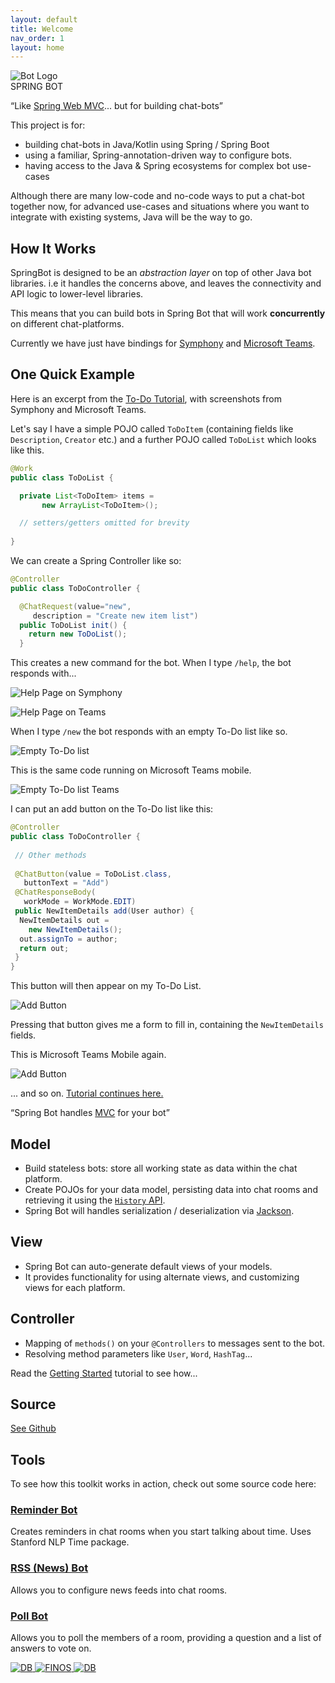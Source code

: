 ```yaml
---
layout: default
title: Welcome
nav_order: 1
layout: home
---
```


<section class="front-page-top">
  <div class="logo-surround">
    <div class="logo-image">
      <img src="assets/images/logo.svg" title="Bot Logo" />
    </div>
    <div class="logo-title"><span class="logo-spring">SPRING</span><span class="logo-bot"> BOT</span></div>
  </div>
</section>

<section class="front-page-alt"><div class="inner flex"><aside markdown="1">

  “Like [Spring Web MVC](https://spring.io/guides/gs/serving-web-content/)...
     but for building chat-bots”
  
</aside><div class="item" markdown="1">
  This project is for:
  
   - building chat-bots in Java/Kotlin using Spring / Spring Boot
   - using a familiar, Spring-annotation-driven way to configure bots.
   - having access to the Java & Spring ecosystems for complex bot use-cases 
   
  Although there are many low-code and no-code ways to put a chat-bot together now, for advanced use-cases and situations where you want to integrate with existing systems, Java will be the way to go.   
  
</div></div></section>

<section class="front-page"><div class="inner" markdown="1">


# How It Works

SpringBot is designed to be an _abstraction layer_ on top of other Java bot libraries.  i.e it handles the concerns above, and leaves the connectivity and API logic to lower-level libraries.  

This means that you can build bots in Spring Bot that will work **concurrently** on different chat-platforms.

Currently we have just have bindings for [Symphony](symphony.md) and  [Microsoft Teams](https://www.microsoft.com/en-GB/microsoft-teams/group-chat-software).

</div>
<div class="flex">
<div class="item" style="flex-basis: 100%"><h1>One Quick Example</h1></div>
<div class="item" markdown="1">

Here is an excerpt from the [To-Do Tutorial](symphony.md), with screenshots from Symphony and Microsoft Teams.  

Let's say I have a simple POJO called `ToDoItem` (containing fields like `Description`, `Creator` etc.) and a further POJO called `ToDoList` which looks like this.

</div>

<div class="item"  markdown="1">

```java
@Work
public class ToDoList {

  private List<ToDoItem> items = 
       new ArrayList<ToDoItem>();

  // setters/getters omitted for brevity
  
}
```

</div><div class="item"  markdown="1">

We can create a Spring Controller like so:

</div><div class="item"  markdown="1">

```java
@Controller
public class ToDoController {

  @ChatRequest(value="new", 
     description = "Create new item list")
  public ToDoList init() {
    return new ToDoList();
  }

```

</div><div class="item"  markdown="1">

This creates a new command for the bot.  When I type `/help`, the bot responds with...

</div><div class="item"  markdown="1">

![Help Page on Symphony](/assets/images/index/help.png)

![Help Page on Teams](/assets/images/index/help-teams.jpeg)

</div><div class="item"  markdown="1">

When I type `/new` the bot responds with an empty To-Do list like so.

</div><div class="item"  markdown="1">

![Empty To-Do list](/assets/images/index/new.png)

</div><div class="item"  markdown="1">

This is the same code running on Microsoft Teams mobile.

</div><div class="item"  markdown="1">

![Empty To-Do list Teams](/assets/images/index/new-teams.png)

</div><div class="item"  markdown="1">

I can put an add button on the To-Do list like this:

</div><div class="item"  markdown="1">

```java
@Controller
public class ToDoController {
  
 // Other methods
  
 @ChatButton(value = ToDoList.class, 
   buttonText = "Add")
 @ChatResponseBody(
   workMode = WorkMode.EDIT)
 public NewItemDetails add(User author) {
  NewItemDetails out = 
    new NewItemDetails();
  out.assignTo = author;     
  return out;
 }
}
```

</div><div class="item"  markdown="1">

This button will then appear on my To-Do List.

</div><div class="item"  markdown="1">

![Add Button](/assets/images/index/add.png)

</div><div class="item"  markdown="1">

Pressing that button gives me a form to fill in, containing the `NewItemDetails` fields.

This is Microsoft Teams Mobile again.

</div><div class="item"  markdown="1">

![Add Button](/assets/images/index/add-teams.jpeg)

</div><div class="item"  markdown="1">

... and so on. [Tutorial continues here.](symphony.md)

</div></div>

</div></section>

<section class="front-page"><div class="inner flex"><aside markdown="1">

“Spring Bot handles [MVC](https://en.wikipedia.org/wiki/Model–view–controller) for your bot”

</aside><div class="item" markdown="1">

## Model

- Build stateless bots:  store all working state as data within the chat platform. 
- Create POJOs for your data model, persisting data into chat rooms and retrieving it using the [`History` API](reference.md#history).
- Spring Bot will handles serialization / deserialization via [Jackson]().

</div><div class="item" markdown="1">

## View

 - Spring Bot can auto-generate default views of your models. 
 - It provides functionality for using alternate views, and customizing views for each platform.

</div><div class="item" markdown="1">
 
## Controller

 - Mapping of `methods()` on your `@Controllers` to messages sent to the bot.
 - Resolving method parameters like `User`, `Word`, `HashTag`...
 
</div></div></section>

<section class="front-page-alt"><div class="inner flex"><aside markdown="1">

Read the [Getting Started](getting-started) tutorial to see how...

</aside><div class="item" markdown="1">

## Source

[See Github](https://github.com/finos/symphony-java-toolkit)

## Tools

To see how this toolkit works in action, check out some source code here:

### [Reminder Bot](https://github.com/finos/symphony-java-toolkit/tree/master/tools/reminder-bot)

Creates reminders in chat rooms when you start talking about time.  Uses Stanford NLP Time package.

### [RSS (News) Bot](https://github.com/finos/symphony-java-toolkit/tree/master/tools/rss-bot)

Allows you to configure news feeds into chat rooms.

### [Poll Bot](https://github.com/finos/symphony-java-toolkit/tree/master/tools/poll-bot)

Allows you to poll the members of a room, providing a question and a list of answers to vote on.

</div></div></section>

<section class="footer">
   <a href="https://db.com"><img id="dbicon" src="assets/images/index/Deutsche_Bank-Logo.svg" class="corp-logo" alt="DB" title="Deutsche Bank">
  </a>
  <a href="https://www.finos.org"><img id="finosicon" src="assets/images/index/finos_wordmark.svg"  class="corp-logo" alt="FINOS" title="FINOS">
  </a>
  <a href="https://kite9.com"><img id="kite9icon" src="assets/images/index/kite9logo.svg"  class="corp-logo" alt="DB" title="Kite9">
  </a>
</section>
